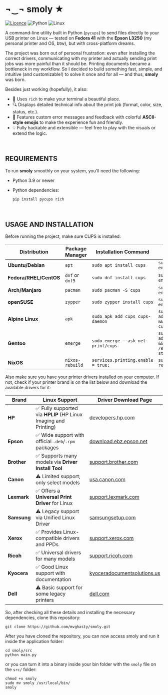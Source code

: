 # ¬‿¬ smoly ★
[![Licence](https://img.shields.io/github/license/Ileriayo/markdown-badges?style=for-the-badge)](./LICENSE) ![Python](https://img.shields.io/badge/python-3670A0?style=for-the-badge&logo=python&logoColor=ffdd54) ![Linux](https://img.shields.io/badge/Linux-FCC624?style=for-the-badge&logo=linux&logoColor=black)



A command-line utility built in Python (`pycups`) to send files directly to your USB printer on Linux — tested on **Fedora 41** with the **Epson L3250** (my personal printer and OS, btw), but with cross-platform dreams.

The project was born out of personal frustration: even after installing the correct drivers, communicating with my printer and actually sending print jobs was more painful than it should be. Printing documents became a bottleneck in my workflow. So I decided to build something fast, simple, and intuitive (and customizable!) to solve it once and for all — and thus, **smoly** was born.

Besides just working (hopefully), it also:
- 💅 Uses `rich` to make your terminal a beautiful place.
- 🔍 Displays detailed technical info about the print job (format, color, size, status, etc.).
- 🧠 Features custom error messages and feedback with colorful **ASCII-style emojis** to make the experience fun and friendly.
- 💡 Fully hackable and extensible — feel free to play with the visuals or extend the logic.

<br>

## REQUIREMENTS

To run **smoly** smoothly on your system, you'll need the following:

- Python 3.9 or newer  
- Python dependencies:

  ```bash
  pip install pycups rich
  ```

<br>

## USAGE AND INSTALLATION

Before running the project, make sure CUPS is installed:

| Distribution         | Package Manager        | Installation Command                     | Enable & Start Service                                      |
|----------------------|------------------------|------------------------------------------|-------------------------------------------------------------|
| **Ubuntu/Debian**    | `apt`                  | `sudo apt install cups`                 | `sudo systemctl enable --now cups`                          |
| **Fedora/RHEL/CentOS** | `dnf` or `dnf5`      | `sudo dnf install cups`                 | `sudo systemctl enable --now cups`                          |
| **Arch/Manjaro**     | `pacman`               | `sudo pacman -S cups`                   | `sudo systemctl enable --now cups`                          |
| **openSUSE**         | `zypper`               | `sudo zypper install cups`              | `sudo systemctl enable --now cups`                          |
| **Alpine Linux**     | `apk`                  | `sudo apk add cups cups-daemon`         | `sudo rc-update add cupsd default && sudo service cupsd start` |
| **Gentoo**           | `emerge`               | `sudo emerge --ask net-print/cups`      | `sudo rc-update add cupsd default && sudo /etc/init.d/cupsd start` |
| **NixOS**            | `nixos-rebuild`        | `services.printing.enable = true;`      | `sudo nixos-rebuild switch` | 


Also make sure you have your printer drivers installed on your computer. If not, check if your printer brand is on the list below and download the available drivers for it:


| Brand     | Linux Support | Driver Download Page |
|-----------|----------------|-----------------------|
| **HP**    | ✅ Fully supported via **HPLIP** (HP Linux Imaging and Printing) | [developers.hp.com](https://developers.hp.com/hp-linux-imaging-and-printing) |
| **Epson** | ✅ Wide support with official `.deb`/`.rpm` packages | [download.ebz.epson.net](https://download.ebz.epson.net/dsc/search/01/search/?OSC=LX) |
| **Brother** | ✅ Supports many models via **Driver Install Tool** | [support.brother.com](https://support.brother.com/g/b/faqend.aspx?c=us&faqid=faq00100556_000&lang=en) |
| **Canon** | ⚠️ Limited support; only select models | [usa.canon.com](https://www.usa.canon.com/support/software-and-drivers) |
| **Lexmark** | ✅ Offers a **Universal Print Driver** for Linux | [support.lexmark.com](https://support.lexmark.com/en_us/drivers-downloads.html) |
| **Samsung** | ⚠️ Legacy support via Unified Linux Driver | [samsungsetup.com](https://www.samsungsetup.com/ts/client/en/install.html) |
| **Xerox** | ✅ Provides Linux-compatible drivers and PPDs | [support.xerox.com](https://www.support.xerox.com/en-ca/content/111461) |
| **Ricoh** | ✅ Universal drivers for many models | [support.ricoh.com](https://support.ricoh.com/bb/html/dr_ut_e/rc3/model/p_i/p_i.htm?lang=en) |
| **Kyocera** | ✅ Good Linux support with documentation | [kyoceradocumentsolutions.us](https://www.kyoceradocumentsolutions.us/en/support/downloads.html) |
| **Dell** | ⚠️ Basic support for some legacy printers | [dell.com](https://www.dell.com/support/home/en-us?app=drivers) |


So, after checking all these details and installing the necessary dependencies, clone this repository:


```shell
git clone https://github.com/mvghasty/smoly.git
```


After you have cloned the repository, you can now access smoly and run it inside the application folder:


```shell
cd smoly/src
python main.py
```


or you can turn it into a binary inside your bin folder with the ``smoly`` file on the ``src/`` folder:


```shell
chmod +x smoly
sudo mv smoly /usr/local/bin/
smoly
```
